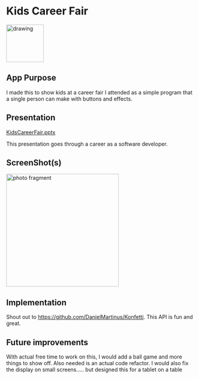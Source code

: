 # Kids Career Fair

<img src="./app/src/main/res/mipmap-xxxhdpi/ic_launcher.webp" alt="drawing" width="100"/><bR>

## App Purpose

I made this to show kids at a career fair I attended as a simple program that a single person can make with buttons and effects.

## Presentation

[KidsCareerFair.pptx](SoftwareDeveloper_ElementaryCareerFair.pptx)

This presentation goes through a career as a software developer. 

## ScreenShot(s)

<img src="./screenshots/gif.gif" alt="photo fragment" width="300"/><br>

## Implementation
 
Shout out to https://github.com/DanielMartinus/Konfetti. This API is fun and great.

## Future improvements

With actual free time to work on this, I would add a ball game and more things to show off. Also needed is an actual code refactor.
I would also fix the display on small screens..... but designed this for a tablet on a table